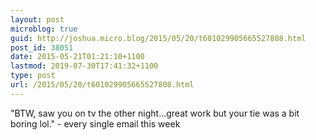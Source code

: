 ```yaml
---
layout: post
microblog: true
guid: http://joshua.micro.blog/2015/05/20/t601029905665527808.html
post_id: 38051
date: 2015-05-21T01:21:10+1100
lastmod: 2019-07-30T17:41:32+1100
type: post
url: /2015/05/20/t601029905665527808.html
---
```

"BTW, saw you on tv the other night…great work but your tie was a bit boring lol." - every single email this week

